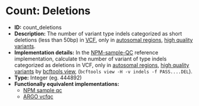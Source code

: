 # Count: Deletions

- **ID:** count_deletions
- **Description:** The number of variant type indels categorized as short deletions (less than 50bp) in [VCF](terminologies.md#vcf-format), only in [autosomal regions](terminologies.md#autosomes-non-gap-regions), [high quality variants](terminologies.md#high-quality-variants).
- **Implementation details:** In the [NPM-sample-QC](terminologies.md#npm-sample-qc) reference implementation, calculate the number of variant of type indels categorized as deletions in VCF, only in [autosomal regions](terminologies.md#autosomes-non-gap-regions), [high quality variants](terminologies.md#high-quality-variants) by [bcftools view](terminologies.md#samtools-view), (`bcftools view -H -v indels -f PASS....DEL`).
- **Type:** Integer (eg. 444892)
- **Functionally equivalent implementations:**
    - [NPM sample qc](References.md#npm-sample-qc)
    - [ARGO vcfqc](References.md#argo)


